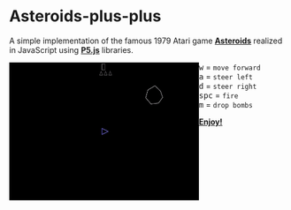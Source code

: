 # Asteroids-plus-plus

A simple implementation of the famous 1979 Atari game <b>[Asteroids](https://en.wikipedia.org/wiki/Asteroids_%28video_game%29)</b> realized in JavaScript using <b>[P5.js](https://p5js.org/)</b> libraries.

<img align="left" width="343" height="250" src="play.gif">

<kbd>w</kbd> = `move forward`\
<kbd>a</kbd> = `steer left`\
<kbd>d</kbd> = `steer right`\
<kbd>spc</kbd> = `fire`\
<kbd>m</kbd> = `drop bombs`

<b>[Enjoy!](https://matteogiorgi.github.io/Asteroids-plus-plus/)</b>
